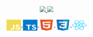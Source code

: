 <div align="center">
  <div>
    <a href="https://github.com/WallacePRM">
       <img height="180em" src="https://github-readme-stats.vercel.app/api/top-langs/?username=WallacePRM&layout=compact&langs_count=7&theme=auto&locale=pt-br"/>
    <img height="180em" src="https://github-readme-stats.vercel.app/api?username=WallacePRM&show_icons=true&theme=auto&include_all_commits=true&count_private=true&locale=pt-br"/>
  </div>

  <div><br>
    <img align="center" alt="WPRM-Js" height="30" width="40" src="https://raw.githubusercontent.com/devicons/devicon/master/icons/javascript/javascript-plain.svg">
    <img align="center" alt="WPRM-Ts" height="30" width="40" src="https://raw.githubusercontent.com/devicons/devicon/master/icons/typescript/typescript-plain.svg">
    <img align="center" alt="WPRM-HTML" height="30" width="40" src="https://raw.githubusercontent.com/devicons/devicon/master/icons/html5/html5-original.svg">
    <img align="center" alt="WPRM-CSS" height="30" width="40" src="https://raw.githubusercontent.com/devicons/devicon/master/icons/css3/css3-original.svg">
    <img align="center" alt="WPRM-React" height="30" width="40" src="https://raw.githubusercontent.com/devicons/devicon/master/icons/react/react-original.svg">
  </div>
</div>

